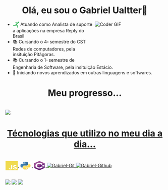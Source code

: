 <h1 align="center" > Olá, eu sou o Gabriel Ualtter👋</h1> 
<img align="right" src="https://github.com/Ualtter031/Ualtter031/blob/main/developer.gif" alt="Coder GIF" width="220" height="130">
  
- <img align="center" alt="Gabriel-Reply" height="20" width="20"
    src="https://github.com/Ualtter031/Ualtter031/blob/main/reply.png">
  Atuando como Analista de suporte a aplicações na empresa Reply do Brasil
- 📚 Cursando o 4▫ semestre do CST Redes de computadores, pela insituição Pitágoras.
- 📚 Cursando o 1▫ semestre de Engenharia de Software, pela insituição Estácio.
- 👀 Iniciando novos aprendizados em outras linguagens e softwares.
  

<h1 align="center" > Meu progresso...</h1> 
<div style="display: inline_block"><br>
  <a href="https://github.com/Ualtter031">
  <img height="180em" src="https://github-readme-stats.vercel.app/api?username=Ualtter031&show_icons=true&theme=dark&include_all_commits=true&count_private=true"/>
</div>
  
<h1 align="center" > Técnologias que utilizo no meu dia a dia...</h1>
<div style="display: inline_block"><br>
  <img align="center" alt="Gabriel-Js" height="30" width="40" src="https://raw.githubusercontent.com/devicons/devicon/master/icons/javascript/javascript-plain.svg">
  <img align="center" alt="Gabriel-Ts" height="30" width="40" src="https://raw.githubusercontent.com/devicons/devicon/master/icons/python/python-original.svg">
  <img align="center" alt="Gabriel-Csharp" height="30" width="40" src="https://raw.githubusercontent.com/devicons/devicon/master/icons/csharp/csharp-original.svg">
  <img align="center" alt="Gabriel-Git" height="30" width="40"
src="https://raw.githubusercontent.com/jmnote/z-icons/master/svg/git.svg">
  <img align="center" alt="Gabriel-Github" height="30" width="40"
src="https://raw.githubusercontent.com/jmnote/z-icons/master/svg/github.svg">

##

<div> 
<a href="https://www.linkedin.com/in/gabriel-ualtter-611227149" target="_blank"><img src="https://img.shields.io/badge/-LinkedIn-%230077B5?style=for-the-badge&logo=linkedin&logoColor=white" target="_blank"></a>
<a href = ualtter@gmail.com"><img src="https://img.shields.io/badge/-Gmail-%23333?style=for-the-badge&logo=gmail&logoColor=white" target="_blank"></a>
<a href="https://instagram.com/ualtter_18" target="_blank"><img src="https://img.shields.io/badge/-Instagram-%23E4405F?style=for-the-badge&logo=instagram&logoColor=white" target="_blank"></a>
<div>

